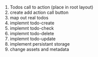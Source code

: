 1. Todos call to action (place in root layout)
2. create add action call button
3. map out real todos
4. implemnt todo-create
5. implemnt todo-check
6. implemnt todo-delete
7. implemnt todo-update
8. implement persistant storage
9. change assets and metadata

